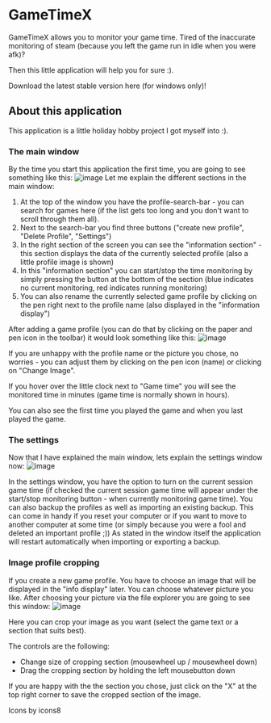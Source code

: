 # GameTimeX
GameTimeX allows you to monitor your game time. 
Tired of the inaccurate monitoring of steam (because you left the game run in idle when you were afk)?

Then this little application will help you for sure :).

Download the latest stable version here (for windows only)!

## About this application
This application is a little holiday hobby project I got myself into :).

### The main window
By the time you start this application the first time, you are going to see something like this:
![image](https://github.com/user-attachments/assets/9ce55836-10f6-46f4-8492-6eabbfd6c728)
Let me explain the different sections in the main window:

1. At the top of the window you have the profile-search-bar - you can search for games here (if the list gets too long and you don't want to scroll through them all).
2. Next to the search-bar you find three buttons ("create new profile", "Delete Profile", "Settings")
3. In the right section of the screen you can see the "information section" - this section displays the data of the currently selected profile (also a little profile image is shown)
4. In this "information section" you can start/stop the time monitoring by simply pressing the button at the bottom of the section (blue indicates no current monitoring, red indicates running monitoring)
5. You can also rename the currently selected game profile by clicking on the pen right next to the profile name (also displayed in the "information display")

After adding a game profile (you can do that by clicking on the paper and pen icon in the toolbar) it would look something like this:
![image](https://github.com/user-attachments/assets/79a62035-b65b-4a81-b258-8f9432c2ef1c)

If you are unhappy with the profile name or the picture you chose, no worries - you can adjust them by clicking on the pen icon (name) or clicking on "Change Image".

If you hover over the little clock next to "Game time" you will see the monitored time in minutes (game time is normally shown in hours).

You can also see the first time you played the game and when you last played the game.

### The settings
Now that I have explained the main window, lets explain the settings window now:
![image](https://github.com/user-attachments/assets/f0dd601b-fbfb-4e9d-8d8c-5ef61d1e0dd8)

In the settings window, you have the option to turn on the current session game time (if checked the current session game time will appear under the start/stop monitoring button - when currently monitoring game time).
You can also backup the profiles as well as importing an existing backup.
This can come in handy if you reset your computer or if you want to move to another computer at some time (or simply because you were a fool and deleted an important profile ;))
As stated in the window itself the application will restart automatically when importing or exporting a backup.

### Image profile cropping
If you create a new game profile. You have to choose an image that will be displayed in the "info display" later.
You can choose whatever picture you like. After choosing your picture via the file explorer you are going to see this window:
![image](https://github.com/user-attachments/assets/396e4d83-66af-454f-bf59-b03509f3d5ff)

Here you can crop your image as you want (select the game text or a section that suits best).

The controls are the following:
- Change size of cropping section (mousewheel up / mousewheel down)
- Drag the cropping section by holding the left mousebutton down

If you are happy with the the section you chose, just click on the "X" at the top right corner to save the cropped section of the image.

Icons by icons8
